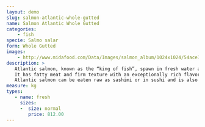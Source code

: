 ```yaml
---
layout: demo
slug: salmon-atlantic-whole-gutted
name: Salmon Atlantic Whole Gutted
categories:
    - fish
specie: Salmo salar
form: Whole Gutted
images:
    - http://www.midafood.com/Data/Images/salmon_album/1024x1024/54ace32da8175434.jpg
description: >
   Atlantic salmon, known as the “king of fish”, spawn in fresh water and are sold whole or processed to steaks, portions, fillets and tail cuts.
   It has fatty meat and firm texture with an exceptionally rich flavor.
   Atlantic salmon can be eaten raw as sashimi or in sushi and is also best when poached, grilled, or baked.
measure: kg
types:
   - name: fresh
     sizes:
     -  size: normal
        price: 812.00
---
```

